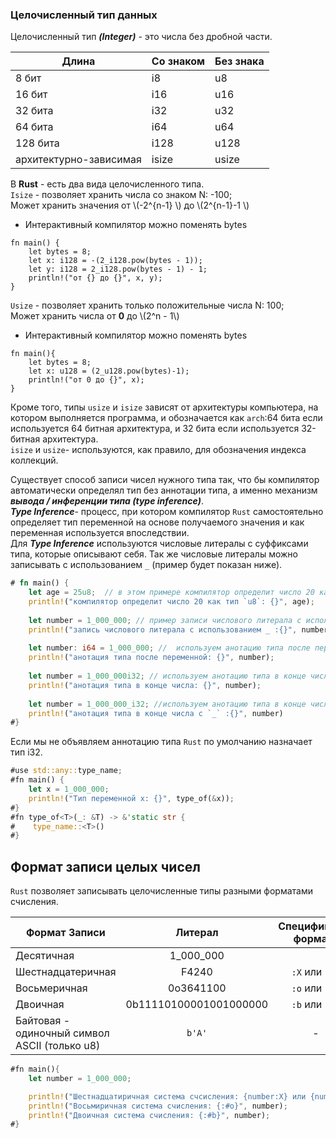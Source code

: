 ### Целочисленный тип данных

Целочисленный тип ***(Integer)*** - это числа без дробной части.

| Длина                  | Со знаком | Без знака | 
|------------------------|-----------|-----------|
| 8 бит                  | i8        | u8        |
| 16 бит                 | i16       | u16       |
| 32 бита                | i32       | u32       |
| 64 бита                | i64       | u64       |
| 128 бита               | i128      | u128      |
| архитектурно-зависимая | isize     | usize     |

В **Rust** - есть два вида целочисленного типа.  
`Isize` - позволяет хранить числа со знаком N: -100;  
Может хранить значения от \\(-2^{n-1} \\) до \\(2^{n-1}-1 \\)
* Интерактивный компилятор можно поменять bytes
```rust,editable
fn main() {
    let bytes = 8;
    let x: i128 = -(2_i128.pow(bytes - 1)); 
    let y: i128 = 2_i128.pow(bytes - 1) - 1; 
    println!("от {} до {}", x, y);
}
```


`Usize` - позволяет хранить только положительные числа N: 100;  
Может хранить числа от **0** до \\(2^n - 1\\)
* Интерактивный компилятор можно поменять bytes
```rust,editable
fn main(){
    let bytes = 8;
    let x: u128 = (2_u128.pow(bytes)-1);
    println!("от 0 до {}", x);
}
```
Кроме того, типы `usize` и `isize` зависят от архитектуры компьютера, на котором
выполняется программа, и обозначается как `arch`:64 бита если используется
64 битная архитектура, и 32 бита если используется 32-битная архитектура.  
`isize` и `usize`- используются, как правило, для обозначения индекса коллекций.

Существует способ записи чисел нужного типа так, что бы компилятор автоматически определял
тип без аннотации типа, а именно механизм ***вывода / инференции типа (type inference)***.  
***Type Inference***- процесс, при котором компилятор `Rust` самостоятельно определяет тип
переменной на основе получаемого значения и как переменная используется впоследствии.  
Для ***Type Inference*** используются числовые литералы с суффиксами типа, которые описывают себя.
Так же числовые литералы можно записывать с использованием `_` (пример будет показан ниже).
```rust
# fn main() {
    let age = 25u8;  // в этом примере компилятор определит число 20 как тип `u8`
    println!("компилятор определит число 20 как тип `u8`: {}", age);   
    
    let number = 1_000_000; // пример записи числового литерала с использованием _
    println!("запись числового литерала с использованием _ :{}", number);
    
    let number: i64 = 1_000_000; //  используем анотацию типа после переменной
    println!("анотация типа после переменной: {}", number);
    
    let number = 1_000_000i32; // используем анотацию типа в конце числа
    println!("анотация типа в конце числа: {}", number);
    
    let number = 1_000_000_i32; //используем анотацию типа в конце числа с _
    println!("анотация типа в конце числа с `_` :{}", number)
#}
```
Если мы не объявляем аннотацию типа `Rust` по умолчанию назначает тип i32.
```rust
#use std::any::type_name;
#fn main() {
    let x = 1_000_000;
    println!("Тип переменной x: {}", type_of(&x));
#}
#fn type_of<T>(_: &T) -> &'static str {
#    type_name::<T>()
#}
```  

## Формат записи целых чисел

`Rust` позволяет записывать целочисленные типы разными форматами счисления.

| Формат Записи                                 |        Литерал         | Спецификатор формата |
|-----------------------------------------------|:----------------------:|:--------------------:|
| Десятичная                                    |       1_000_000        |                      |
| Шестнадцатеричная                             |         F4240          |    `:X` или `:#X`    |
| Восьмеричная                                  |       0o3641100        |    `:o` или `:#o`    |
| Двоичная                                      | 0b11110100001001000000 |    `:b` или `:#b`    |
| Байтовая - одиночный символ ASCII (только u8) |         `b'A'`         |          -           |

```rust
#fn main(){
    let number = 1_000_000;

    println!("Шестнадцатиричная система счсисления: {number:X} или {number:#X}");
    println!("Восьмиричная система счисления: {:#o}", number);
    println!("Двоичная система счисления: {:#b}", number);
#}
```